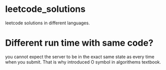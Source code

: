 # leetcode_solutions
leetcode solutions in different languages.

# Different run time with same code?
you cannot expect the server to be in the exact same state as every time when you submit.
That is why introduced O symbol in algorithems textbook.
